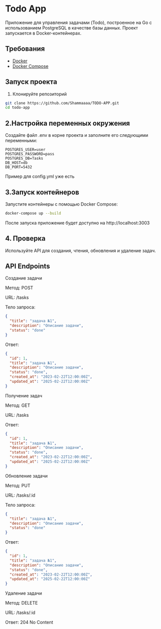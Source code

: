 # Todo App

Приложение для управления задачами (Todo), построенное на Go с использованием PostgreSQL в качестве базы данных. Проект запускается в Docker-контейнерах.

## Требования

- [Docker](https://docs.docker.com/get-docker/)
- [Docker Compose](https://docs.docker.com/compose/install/)

## Запуск проекта

1. Клонируйте репозиторий

```bash
git clone https://github.com/Shammaaaa/TODO-APP.git
cd todo-app
```

## 2.Настройка переменных окружения

Создайте файл .env в корне проекта и заполните его следующими переменными:
```
POSTGRES_USER=user
POSTGRES_PASSWORD=pass
POSTGRES_DB=Tasks
DB_HOST=db
DB_PORT=5432
```
Пример для config.yml уже есть

## 3.Запуск контейнеров

Запустите контейнеры с помощью Docker Compose:
```bash
docker-compose up --build
```

После запуска приложение будет доступно на http://localhost:3003

## 4. Проверка

Используйте API для создания, чтения, обновления и удаление задач.

## API Endpoints
Создание задачи

Метод: POST

URL: /tasks

Тело запроса:
```json
{
  "title": "задача №1",
  "description": "Описание задачи",
  "status": "done"
}
```
Ответ:
```json
{
  "id": 1,
  "title": "задача №1",
  "description": "Описание задачи",
  "status": "done",
  "created_at": "2023-02-22T12:00:00Z",
  "updated_at": "2025-02-22T12:00:00Z"
}
```
Получение задач

Метод: GET

URL: /tasks

Ответ:
```json
{
  "id": 1,
  "title": "задача №1",
  "description": "Описание задачи",
  "status": "done",
  "created_at": "2023-02-22T12:00:00Z",
  "updated_at": "2025-02-22T12:00:00Z"
}
```
Обновление задачи

Метод: PUT

URL: /tasks/:id

Тело запроса:
```json
{
  "title": "задача №1",
  "description": "Описание задачи",
  "status": "done"
}
```
Ответ:
```json
{
  "id": 1,
  "title": "задача №1",
  "description": "Описание задачи",
  "status": "done",
  "created_at": "2023-02-22T12:00:00Z",
  "updated_at": "2025-02-22T12:00:00Z"
}
```
Удаление задачи

Метод: DELETE

URL: /tasks/:id

Ответ: 204 No Content


